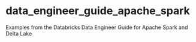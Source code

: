 # data_engineer_guide_apache_spark
Examples from the Databricks Data Engineer Guide for Apache Spark and Delta Lake
